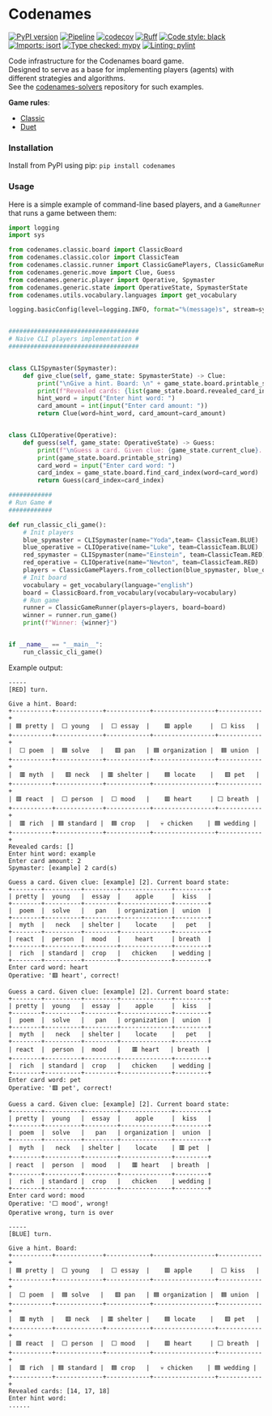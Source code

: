 # Codenames

[![PyPI version](https://badge.fury.io/py/codenames.svg)](https://badge.fury.io/py/codenames)
[![Pipeline](https://github.com/asaf-kali/codenames/actions/workflows/pipeline.yml/badge.svg)](https://github.com/asaf-kali/codenames/actions/workflows/pipeline.yml)
[![codecov](https://codecov.io/github/asaf-kali/codenames/graph/badge.svg?token=HET5E8P1UK)](https://codecov.io/github/asaf-kali/codenames)
[![Ruff](https://img.shields.io/endpoint?url=https://raw.githubusercontent.com/astral-sh/ruff/main/assets/badge/v2.json)](https://github.com/astral-sh/ruff)
[![Code style: black](https://img.shields.io/badge/code%20style-black-111111.svg)](https://github.com/psf/black)
[![Imports: isort](https://img.shields.io/badge/imports-isort-%231674b1)](https://pycqa.github.io/isort/)
[![Type checked: mypy](https://img.shields.io/badge/type%20check-mypy-22aa11)](http://mypy-lang.org/)
[![Linting: pylint](https://img.shields.io/badge/linting-pylint-22aa11)](https://github.com/pylint-dev/pylint)

Code infrastructure for the Codenames board game. \
Designed to serve as a base for implementing players (agents) with different strategies and algorithms. \
See the [codenames-solvers](https://github.com/asaf-kali/codenames-solvers) repository for such examples.

**Game rules**:
* [Classic](https://czechgames.com/files/rules/codenames-rules-en.pdf)
* [Duet](https://czechgames.com/files/rules/codenames-duet-rules-en.pdf)

### Installation

Install from PyPI using pip: `pip install codenames`

### Usage
Here is a simple example of command-line based players, and a `GameRunner` that runs a game between them:

```python
import logging
import sys

from codenames.classic.board import ClassicBoard
from codenames.classic.color import ClassicTeam
from codenames.classic.runner import ClassicGamePlayers, ClassicGameRunner
from codenames.generic.move import Clue, Guess
from codenames.generic.player import Operative, Spymaster
from codenames.generic.state import OperativeState, SpymasterState
from codenames.utils.vocabulary.languages import get_vocabulary

logging.basicConfig(level=logging.INFO, format="%(message)s", stream=sys.stdout)


####################################
# Naive CLI players implementation #
####################################


class CLISpymaster(Spymaster):
    def give_clue(self, game_state: SpymasterState) -> Clue:
        print("\nGive a hint. Board: \n" + game_state.board.printable_string)
        print(f"Revealed cards: {list(game_state.board.revealed_card_indexes)}")
        hint_word = input("Enter hint word: ")
        card_amount = int(input("Enter card amount: "))
        return Clue(word=hint_word, card_amount=card_amount)


class CLIOperative(Operative):
    def guess(self, game_state: OperativeState) -> Guess:
        print(f"\nGuess a card. Given clue: {game_state.current_clue}. Current board state: ")
        print(game_state.board.printable_string)
        card_word = input("Enter card word: ")
        card_index = game_state.board.find_card_index(word=card_word)
        return Guess(card_index=card_index)

############
# Run Game #
############

def run_classic_cli_game():
    # Init players
    blue_spymaster = CLISpymaster(name="Yoda",team= ClassicTeam.BLUE)
    blue_operative = CLIOperative(name="Luke", team=ClassicTeam.BLUE)
    red_spymaster = CLISpymaster(name="Einstein", team=ClassicTeam.RED)
    red_operative = CLIOperative(name="Newton", team=ClassicTeam.RED)
    players = ClassicGamePlayers.from_collection(blue_spymaster, blue_operative, red_spymaster, red_operative)
    # Init board
    vocabulary = get_vocabulary(language="english")
    board = ClassicBoard.from_vocabulary(vocabulary=vocabulary)
    # Run game
    runner = ClassicGameRunner(players=players, board=board)
    winner = runner.run_game()
    print(f"Winner: {winner}")


if __name__ == "__main__":
    run_classic_cli_game()
```

Example output:
```
-----
[RED] turn.

Give a hint. Board:
+-----------+-------------+------------+-----------------+------------+
| ‎🟦 pretty |  ‎⬜ young   |  ‎⬜ essay  |    ‎🟥 apple     |  ‎⬜ kiss   |
+-----------+-------------+------------+-----------------+------------+
|  ‎⬜ poem  |  ‎🟦 solve   |   ‎🟥 pan   | ‎🟦 organization |  ‎🟦 union  |
+-----------+-------------+------------+-----------------+------------+
|  ‎🟥 myth  |   ‎🟥 neck   | ‎🟥 shelter |    ‎🟦 locate    |   ‎🟥 pet   |
+-----------+-------------+------------+-----------------+------------+
| ‎🟥 react  |  ‎⬜ person  |  ‎⬜ mood   |    ‎🟥 heart     | ‎⬜ breath  |
+-----------+-------------+------------+-----------------+------------+
|  ‎🟥 rich  | ‎🟦 standard |  ‎🟦 crop   |   ‎💀 chicken    | ‎🟦 wedding |
+-----------+-------------+------------+-----------------+------------+
Revealed cards: []
Enter hint word: example
Enter card amount: 2
Spymaster: [example] 2 card(s)

Guess a card. Given clue: [example] [2]. Current board state:
+--------+----------+---------+--------------+---------+
| ‎pretty |  ‎young   |  ‎essay  |    ‎apple     |  ‎kiss   |
+--------+----------+---------+--------------+---------+
|  ‎poem  |  ‎solve   |   ‎pan   | ‎organization |  ‎union  |
+--------+----------+---------+--------------+---------+
|  ‎myth  |   ‎neck   | ‎shelter |    ‎locate    |   ‎pet   |
+--------+----------+---------+--------------+---------+
| ‎react  |  ‎person  |  ‎mood   |    ‎heart     | ‎breath  |
+--------+----------+---------+--------------+---------+
|  ‎rich  | ‎standard |  ‎crop   |   ‎chicken    | ‎wedding |
+--------+----------+---------+--------------+---------+
Enter card word: heart
Operative: '🟥 heart', correct!

Guess a card. Given clue: [example] [2]. Current board state:
+--------+----------+---------+--------------+---------+
| ‎pretty |  ‎young   |  ‎essay  |    ‎apple     |  ‎kiss   |
+--------+----------+---------+--------------+---------+
|  ‎poem  |  ‎solve   |   ‎pan   | ‎organization |  ‎union  |
+--------+----------+---------+--------------+---------+
|  ‎myth  |   ‎neck   | ‎shelter |    ‎locate    |   ‎pet   |
+--------+----------+---------+--------------+---------+
| ‎react  |  ‎person  |  ‎mood   |   ‎🟥 heart   | ‎breath  |
+--------+----------+---------+--------------+---------+
|  ‎rich  | ‎standard |  ‎crop   |   ‎chicken    | ‎wedding |
+--------+----------+---------+--------------+---------+
Enter card word: pet
Operative: '🟥 pet', correct!

Guess a card. Given clue: [example] [2]. Current board state:
+--------+----------+---------+--------------+---------+
| ‎pretty |  ‎young   |  ‎essay  |    ‎apple     |  ‎kiss   |
+--------+----------+---------+--------------+---------+
|  ‎poem  |  ‎solve   |   ‎pan   | ‎organization |  ‎union  |
+--------+----------+---------+--------------+---------+
|  ‎myth  |   ‎neck   | ‎shelter |    ‎locate    | ‎🟥 pet  |
+--------+----------+---------+--------------+---------+
| ‎react  |  ‎person  |  ‎mood   |   ‎🟥 heart   | ‎breath  |
+--------+----------+---------+--------------+---------+
|  ‎rich  | ‎standard |  ‎crop   |   ‎chicken    | ‎wedding |
+--------+----------+---------+--------------+---------+
Enter card word: mood
Operative: '⬜ mood', wrong!
Operative wrong, turn is over

-----
[BLUE] turn.

Give a hint. Board:
+-----------+-------------+------------+-----------------+------------+
| ‎🟦 pretty |  ‎⬜ young   |  ‎⬜ essay  |    ‎🟥 apple     |  ‎⬜ kiss   |
+-----------+-------------+------------+-----------------+------------+
|  ‎⬜ poem  |  ‎🟦 solve   |   ‎🟥 pan   | ‎🟦 organization |  ‎🟦 union  |
+-----------+-------------+------------+-----------------+------------+
|  ‎🟥 myth  |   ‎🟥 neck   | ‎🟥 shelter |    ‎🟦 locate    |   ‎🟥 pet   |
+-----------+-------------+------------+-----------------+------------+
| ‎🟥 react  |  ‎⬜ person  |  ‎⬜ mood   |    ‎🟥 heart     | ‎⬜ breath  |
+-----------+-------------+------------+-----------------+------------+
|  ‎🟥 rich  | ‎🟦 standard |  ‎🟦 crop   |   ‎💀 chicken    | ‎🟦 wedding |
+-----------+-------------+------------+-----------------+------------+
Revealed cards: [14, 17, 18]
Enter hint word:
......
```
